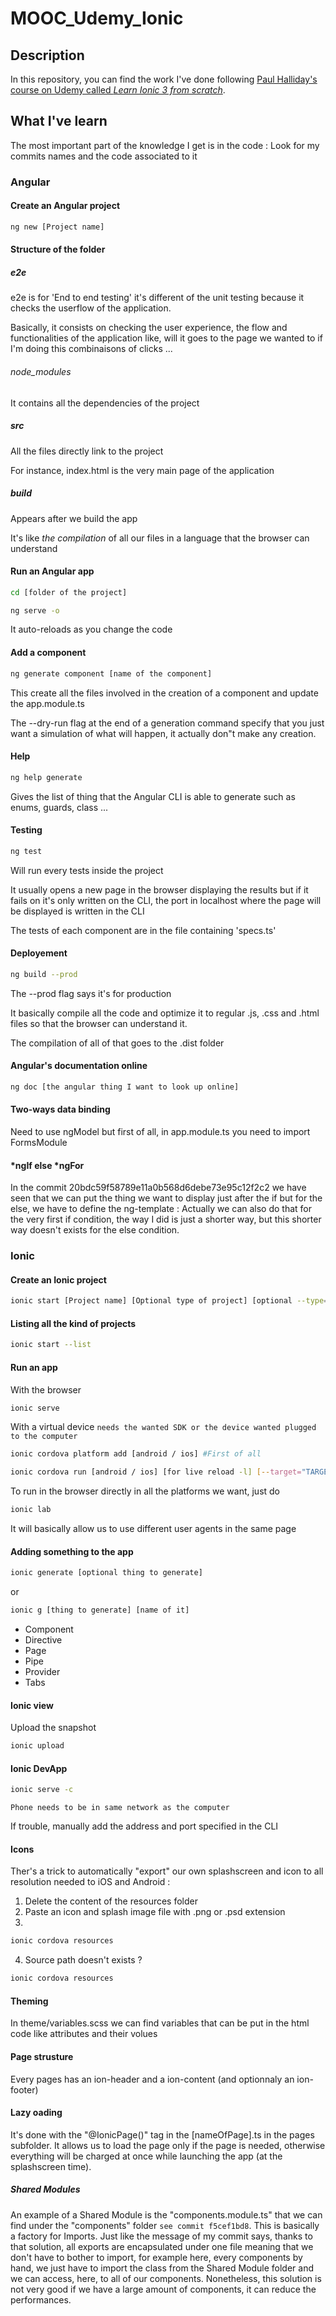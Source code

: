 # MOOC_Udemy_Ionic

## Description

In this repository, you can find the work I've done following [Paul Halliday's course on Udemy called _Learn Ionic 3 from scratch_](https://www.udemy.com/learn-ionic-3-from-scratch/learn/v4/overview).

## What I've learn

The most important part of the knowledge I get is in the code : Look for my commits names and the code associated to it

### Angular

#### Create an Angular project

```sh
ng new [Project name]
```

#### Structure of the folder

##### e2e

e2e is for 'End to end testing' it's different of the unit testing because it checks the userflow of the application.

Basically, it consists on checking the user experience, the flow and functionalities of the application like, will it goes to the page we wanted to if I'm doing this combinaisons of clicks ...

###### node_modules

It contains all the dependencies of the project

##### src

All the files directly link to the project

For instance, index.html is the very main page of the application

##### build

Appears after we build the app

It's like _the compilation_ of all our files in a language that the browser can understand

#### Run an Angular app

```sh
cd [folder of the project]

ng serve -o
```

It auto-reloads as you change the code

#### Add a component

```sh
ng generate component [name of the component]
```

This create all the files involved in the creation of a component and update the app.module.ts

The --dry-run flag at the end of a generation command specify that you just want a simulation of what will happen, it actually don"t make any creation.

#### Help

```sh
ng help generate
```

Gives the list of thing that the Angular CLI is able to generate such as enums, guards, class ...

#### Testing

```sh
ng test
```

Will run every tests inside the project

It usually opens a new page in the browser displaying the results but if it fails on it's only written on the CLI, the port in localhost where the page will be displayed is written in the CLI

The tests of each component are in the file containing 'specs.ts'

#### Deployement

```sh
ng build --prod
```

The --prod flag says it's for production

It basically compile all the code and optimize it to regular .js, .css and .html files so that the browser can understand it.

The compilation of all of that goes to the .dist folder

#### Angular's documentation online

```sh
ng doc [the angular thing I want to look up online]
```

#### Two-ways data binding

Need to use ngModel but first of all, in app.module.ts you need to import FormsModule

#### *ngIf else *ngFor

In the commit 20bdc59f58789e11a0b568d6debe73e95c12f2c2 we have seen that we can put the thing we want to display just after the if but for the else, we have to define the ng-template : Actually we can also do that for the very first if condition, the way I did is just a shorter way, but this shorter way doesn't exists for the else condition.

### Ionic

#### Create an Ionic project

```sh
ionic start [Project name] [Optional type of project] [optional --type=ionic[number]] [optional --no-git] [--no-link]
```

#### Listing all the kind of projects

```sh
ionic start --list
```

#### Run an app

With the browser
```sh
ionic serve
```

With a virtual device `needs the wanted SDK or the device wanted plugged to the computer`
```sh
ionic cordova platform add [android / ios] #First of all

ionic cordova run [android / ios] [for live reload -l] [--target="TARGET, iOS' version"]
```

To run in the browser directly in all the platforms we want, just do
```sh
ionic lab
```
It will basically allow us to use different user agents in the same page

#### Adding something to the app

```sh
ionic generate [optional thing to generate]
```

or

```sh
ionic g [thing to generate] [name of it]
```

- Component
- Directive
- Page
- Pipe
- Provider
- Tabs

#### Ionic view

Upload the snapshot
```sh
ionic upload
```

#### Ionic DevApp

```sh
ionic serve -c
```

`Phone needs to be in same network as the computer`

If trouble, manually add the address and port specified in the CLI

#### Icons

Ther's a trick to automatically "export" our own splashscreen and icon to all resolution needed to iOS and Android :

1. Delete the content of the resources folder
2. Paste an icon and splash image file with .png or .psd extension
3.
```sh
ionic cordova resources
```
4. Source path doesn't exists ?
```sh
ionic cordova resources
```
#### Theming

In theme/variables.scss we can find variables that can be put in the html code like attributes and their volues

#### Page strusture

Every pages has an ion-header and a ion-content (and optionnaly an ion-footer)

#### Lazy oading

It's done with the "@IonicPage()" tag in the [nameOfPage].ts in the pages subfolder. It allows us to load the page only if the page is needed, otherwise everything will be charged at once while launching the app (at the splashscreen time).

##### Shared Modules

An example of a Shared Module is the "components.module.ts" that we can find under the "components" folder `see commit f5cef1bd8`.
This is basically a factory for Imports. Just like the message of my commit says, thanks to that solution, all exports are encapsulated under one file meaning that we don't have to bother to import, for example here, every components by hand, we just have to import the class from the Shared Module folder and we can access, here, to all of our components.
Nonetheless, this solution is not very good if we have a large amount of components, it can reduce the performances.